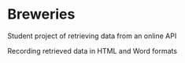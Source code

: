 # Breweries
Student project of retrieving data from an online API

Recording retrieved data in HTML and Word formats
